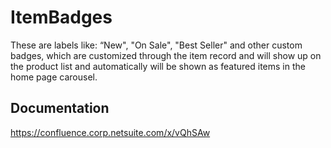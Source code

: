 # ItemBadges
These are labels like: “New", "On Sale", "Best Seller" and other custom badges, which are customized through the item record and will show up on the product list and automatically will be shown as featured items in the home page carousel.

## Documentation
https://confluence.corp.netsuite.com/x/vQhSAw
